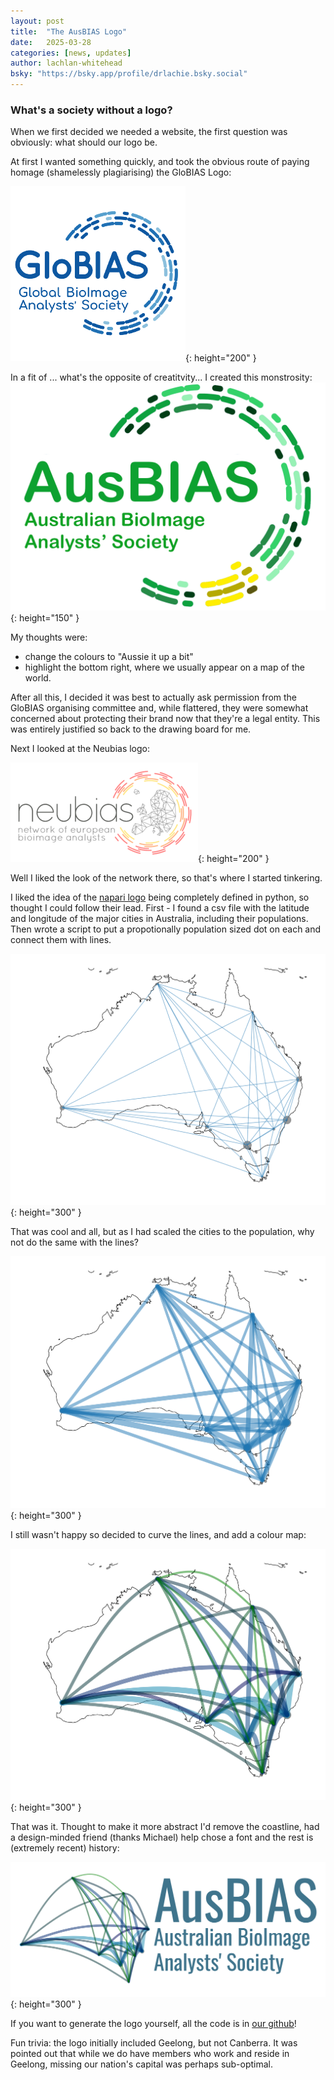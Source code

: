 ```yaml
---
layout: post
title:  "The AusBIAS Logo"
date:   2025-03-28
categories: [news, updates]
author: lachlan-whitehead
bsky: "https://bsky.app/profile/drlachie.bsky.social"
---
```


### What's a society without a logo? 

When we first decided we needed a website, the first question was obviously: what should our logo be. 

At first I wanted something quickly, and took the obvious route of paying homage (shamelessly plagiarising) the GloBIAS Logo:

![Globias Logo](/assets/images/globias_logo.png){: height="200" }

In a fit of ... what's the opposite of creatitvity... I created this monstrosity: 
![Original Ausbias Logo](/assets/images/old_logo_DoNotUse.png){: height="150" }


My thoughts were: 

- change the colours to "Aussie it up a bit" 
- highlight the bottom right, where we usually appear on a map of the world. 


After all this, I decided it was best to actually ask permission from the GloBIAS organising committee and, while flattered, they were somewhat concerned about protecting their brand now that they're a legal entity. This was entirely justified so back to the drawing board for me.

Next I looked at the Neubias logo: 

![Neubias Logo](/assets/images/neubias_logo.png){: height="200" }

Well I liked the look of the network there, so that's where I started tinkering. 

I liked the idea of the [napari logo](https://napari.org/dev/naps/5-new-logo.html) being completely defined in python, so thought I could follow their lead. First - I found a csv file with the latitude and longitude of the major cities in Australia, including their populations. Then wrote a script to put a propotionally population sized dot on each and connect them with lines.

![Australia with striaght lines connecting population centers](/assets/images/straight_lines.png){: height="300" }

That was cool and all, but as I had scaled the cities to the population, why not do the same with the lines? 

![Getting closer](/assets/images/scale_lines.png){: height="300" }

I still wasn't happy so decided to curve the lines, and add a colour map: 

![Almost there...](/assets/images/almost_final.png){: height="300" }

That was it. Thought to make it more abstract I'd remove the coastline, had a design-minded friend (thanks Michael) help chose a font and the rest is (extremely recent) history:

![Ausbias Final Logo](/assets/images/banner_logo.png){: height="300" }

If you want to generate the logo yourself, all the code is in [our github](https://github.com/ausbias/ausbias.github.io/tree/main/logo_stuff)! 

Fun trivia: the logo initially included Geelong, but not Canberra. It was pointed out that while we do have members who work and reside in Geelong, missing our nation's capital was perhaps sub-optimal. 
